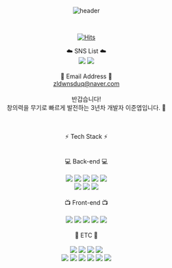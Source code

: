 <!---
junyup0503/junyup0503 is a ✨ special ✨ repository because its `README.md` (this file) appears on your GitHub profile.
You can click the Preview link to take a look at your changes.
--->

<div align="center">

![header](https://capsule-render.vercel.app/api?type=soft&color=f5ed95&height=200&section=header&animation=twinkling&fontSize=70&text=welcome&fontColor=ffffff&desc=Junyeop's%20profile&descAlign=60&descAlignY=65)

  <br>
  
[![Hits](https://hits.seeyoufarm.com/api/count/incr/badge.svg?url=https%3A%2F%2Fgithub.com%2Fjunyup0503%2Fhit-counter&count_bg=%23000000&title_bg=%23555555&icon=github.svg&icon_color=%23000000&title=hits&edge_flat=true)](https://github.com/junyup0503)

  
:cloud: SNS List :cloud:
  <br>
  <a href="https://velog.io/@jun0503" target="_blank"><img src="https://img.shields.io/badge/Velog-22c997?style=flat-square&logo=velog&logoColor=white"/></a>
<a href="https://www.instagram.com/__2jun/" target="_blank"><img src="https://img.shields.io/badge/Instagram-E4405F?style=flat-square&logo=Instagram&logoColor=white"/></a>
  <br><br>
:email: Email Address :email:
  <br>
  zldwnsduq@naver.com
  <br><br>
  반갑습니다! <br>
  창의력을 무기로 빠르게 발전하는 3년차 개발자 이준엽입니다. 🙆
<br><br><br>
  
:zap: Tech Stack :zap:
<br><br><br>
:computer: Back-end :computer:
<br><br> 
  <img src="https://img.shields.io/badge/Node.js-339933?style=for-the-badge&logo=Node.js&logoColor=white">
  <img src="https://img.shields.io/badge/NestJS-E0234E?style=for-the-badge&logo=NestJS&logoColor=white">
  <img src="https://img.shields.io/badge/Express-000000?style=for-the-badge&logo=Express&logoColor=white">
  <img src="https://img.shields.io/badge/java-007396?style=for-the-badge&logo=java&logoColor=white"> 
  <img src="https://img.shields.io/badge/Spring-6DB33F?style=for-the-badge&logo=Spring&logoColor=white">
  <br>
  <img src="https://img.shields.io/badge/MongoDB-47A248?style=for-the-badge&logo=MongoDB&logoColor=white">
  <img src="https://img.shields.io/badge/MySQL-4479A1?style=for-the-badge&logo=MySQL&logoColor=white">
  <img src="https://img.shields.io/badge/Oracle-F80000?style=for-the-badge&logo=Oracle&logoColor=white">
  <br><br>
:tv: Front-end :tv:
  <br><br>
  <img src="https://img.shields.io/badge/JavaScript-F7DF1E?style=for-the-badge&logo=JavaScript&logoColor=white">
  <img src="https://img.shields.io/badge/Vue.js-4FC08D?style=for-the-badge&logo=Vue.js&logoColor=white">
  <img src="https://img.shields.io/badge/CSS3-1572B6?style=for-the-badge&logo=CSS3&logoColor=white">
  <img src="https://img.shields.io/badge/jQuery-0769AD?style=for-the-badge&logo=jQuery&logoColor=white">
  <img src="https://img.shields.io/badge/HTML5-E34F26?style=for-the-badge&logo=HTML5&logoColor=white">
  <br><br>
:balloon: ETC :balloon:
  <br><br>
  <img src="https://img.shields.io/badge/Amazon AWS-232F3E?style=for-the-badge&logo=Amazon AWS&logoColor=white">
  <img src="https://img.shields.io/badge/AWS Lambda-FF9900?style=for-the-badge&logo=AWS Lambda&logoColor=white">
  <img src="https://img.shields.io/badge/Amazon RDS-527FFF?style=for-the-badge&logo=Amazon RDS&logoColor=white">
  <img src="https://img.shields.io/badge/Amazon S3-569A31?style=for-the-badge&logo=Amazon S3&logoColor=white">
  <br>
  <img src="https://img.shields.io/badge/Amazon API Gateway-FF4F8B?style=for-the-badge&logo=Amazon API Gateway&logoColor=white">
  <img src="https://img.shields.io/badge/Amazon ECS-FF9900?style=for-the-badge&logo=Amazon ECS&logoColor=white">
  <img src="https://img.shields.io/badge/Amazon EC2-FF9900?style=for-the-badge&logo=Amazon EC2&logoColor=white">
  <img src="https://img.shields.io/badge/Amazon SQS-FF4F8B?style=for-the-badge&logo=Amazon SQS&logoColor=white">
  <img src="https://img.shields.io/badge/Amazon CodePipeline-FF4F8B?style=for-the-badge&logo=Amazon CodePipeline&logoColor=white">
  <img src="https://img.shields.io/badge/Git-F05032?style=for-the-badge&logo=Git&logoColor=white">
  
  
<br><br><br><br>
  
<!-- ![Anurag's GitHub stats](https://github-readme-stats.vercel.app/api?username=junyup0503&show_icons=true&bg_color=1F1F1F&title_color=6b6b6b&text_color=c2c2c2&icon_color=d90707) -->
  
</div>
